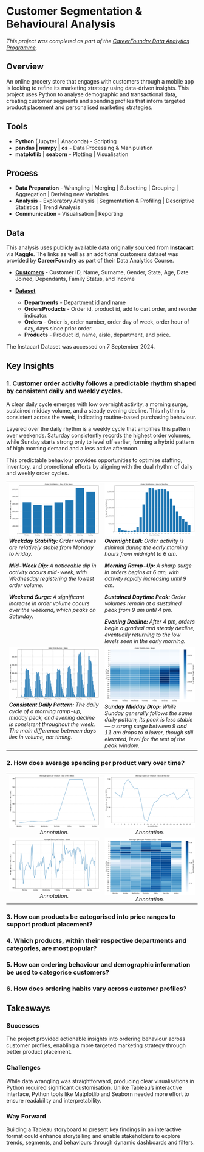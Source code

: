 # Customer Segmentation & Behavioural Analysis
*This project was completed as part of the [CareerFoundry Data Analytics Programme](https://careerfoundry.com/en/courses/become-a-data-analyst/).*

## Overview
An online grocery store that engages with customers through a mobile app is looking to refine its marketing strategy using data-driven insights. This project uses Python to analyse demographic and transactional data, creating customer segments and spending profiles that inform targeted product placement and personalised marketing strategies.

## Tools
- **Python** (Jupyter | Anaconda) - Scripting
- **pandas | numpy | os** - Data Processing & Manipulation
- **matplotlib | seaborn** - Plotting | Visualisation
<!--- **Excel** - Reporting-->

## Process
- **Data Preparation** - Wrangling | Merging | Subsetting | Grouping | Aggregation | Deriving new Variables
- **Analysis** - Exploratory Analysis | Segmentation & Profiling | Descriptive Statistics | Trend Analysis
- **Communication** - Visualisation | Reporting

## Data
This analysis uses publicly available data originally sourced from **Instacart** via **Kaggle**. The links as well as an additional customers dataset was provided by **CareerFoundry** as part of their Data Analytics Course.

- [**Customers**](https://s3.amazonaws.com/coach-courses-us/public/courses/data-immersion/A4/A4_Data_Assets/customers.zip) - Customer ID, Name, Surname, Gender, State, Age, Date Joined, Dependants, Family Status, and Income
- [**Dataset**](https://www.kaggle.com/datasets/psparks/instacart-market-basket-analysis)

    - **Departments** - Department id and name
    - **OrdersProducts** - Order id, product id, add to cart order, and reorder indicator.
    - **Orders** - Order is, order number, order day of week, order hour of day, days since prior order.
    - **Products** - Product id, name, aisle, department, and price.

The Instacart Dataset was accessed on 7 September 2024.

<!--## Deliverables
- **Excel Report** -->

## Key Insights
### 1. Customer order activity follows a predictable rhythm shaped by consistent daily and weekly cycles.

A clear daily cycle emerges with low overnight activity, a morning surge, sustained midday volume, and a steady evening decline. This rhythm is consistent across the week, indicating routine-based purchasing behaviour.

Layered over the daily rhythm is a weekly cycle that amplifies this pattern over weekends. Saturday consistently records the highest order volumes, while Sunday starts strong only to level off earlier, forming a hybrid pattern of high morning demand and a less active afternoon.

This predictable behaviour provides opportunities to optimise staffing, inventory, and promotional efforts by aligning with the dual rhythm of daily and weekly order cycles.

<table>
    <tr>
        <td align="left" valign="top" width="50%">
            <img src="visualisations/orders/3.1_orders_dow.png" ><br>
            <em> <strong>Weekday Stability:</strong> Order volumes are relatively stable from Monday to Friday.</em>
            <p></p>
            <em> <strong>Mid-Week Dip:</strong> A noticeable dip in activity occurs mid-week, with Wednesday registering the lowest order volume.</em>
            <p></p>
            <em> <strong>Weekend Surge:</strong> A significant increase in order volume occurs over the weekend, which peaks on Saturday.</em>
        </td>
        <td align="left" valign="top" width="50%">
            <img src="visualisations/orders/3.2_orders_hod.png" ><br>
            <em><strong>Overnight Lull:</strong> Order activity is minimal during the early morning hours from midnight to 6 am.</em>
            <p></p>
            <em><strong>Morning Ramp-Up:</strong> A sharp surge in orders begins at 6 am, with activity rapidly increasing until 9 am.</em>
            <p></p>
            <em><strong>Sustained Daytime Peak:</strong> Order volumes remain at a sustained peak from 9 am until 4 pm.</em>
            <p></p>
            <em><strong>Evening Decline:</strong> After 4 pm, orders begin a gradual and steady decline, eventually returning to the low levels seen in the early morning.</em>
        </td>
    </tr>
    <tr>
        <td align="left" valign="top" width="50%">
            <img src="visualisations/orders/3.3_orders_hodow.png" ><br>
            <em><strong>Consistent Daily Pattern:</strong> The daily cycle of a morning ramp-up, midday peak, and evening decline is consistent throughout the week. The main difference between days lies in volume, not timing.
            <p></p>
        </td>
        <td align="left" valign="top" width="50%">
            <img src="visualisations/orders/3.4_orders_hodow_heat.png" ><br>
            <em><strong>Sunday Midday Drop:</strong> While Sunday generally follows the same daily pattern, its peak is less stable — a strong surge between 9 and 11 am drops to a lower, though still elevated, level for the rest of the peak window.</em>
        </td>
    </tr>
</table>

### 2. How does average spending per product vary over time?

<table>
    <tr>
        <td align="center" valign="top" width="50%">
            <img src="visualisations/spending/3.1_avg_price_dow.png" ><br>
            <em>Annotation.</em>
        </td>
        <td align="center" valign="top" width="50%">
          <img src="visualisations/spending/3.2_avg_price_hod.png" ><br>
          <em>Annotation.</em>
        </td>
    </tr>
    <tr>
        <td align="center" valign="top" width="50%">
            <img src="visualisations/spending/3.6_avg_price_todow.png" ><br>
            <em>Annotation.</em>
        </td>
        <td align="center" valign="top" width="50%">
            <img src="visualisations/spending/3.5_avg_price_todow_heat.png" ><br>
            <em>Annotation.</em>
        </td>
    </tr>
</table>

### 3. How can products be categorised into price ranges to support product placement?


### 4. Which products, within their respective departments and categories, are most popular?


### 5. How can ordering behaviour and demographic information be used to categorise customers?


### 6. How does ordering habits vary across customer profiles?


## Takeaways
### Successes
The project provided actionable insights into ordering behaviour across customer profiles, enabling a more targeted marketing strategy through better product placement.

### Challenges
While data wrangling was straightforward, producing clear visualisations in Python required significant customisation. Unlike Tableau’s interactive interface, Python tools like Matplotlib and Seaborn needed more effort to ensure readability and interpretability.

### Way Forward
Building a Tableau storyboard to present key findings in an interactive format could enhance storytelling and enable stakeholders to explore trends, segments, and behaviours through dynamic dashboards and filters.
